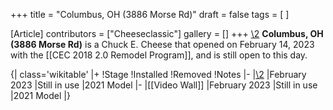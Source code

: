 +++
title = "Columbus, OH (3886 Morse Rd)"
draft = false
tags = [ ]

[Article]
contributors = ["Cheeseclassic"]
gallery = []
+++
[\2](\1)
**Columbus, OH (3886 Morse Rd)** is a Chuck E. Cheese that opened on February 14, 2023 with the [[CEC 2018 2.0 Remodel Program]], and is still open to this day.

{| class='wikitable'
|+
!Stage
!Installed
!Removed
!Notes
|-
|[\2](\1)
|February 2023 
|Still in use
|2021 Model
|-
|[[Video Wall]]
|February 2023
|Still in use
|2021 Model
|}